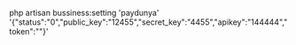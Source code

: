 php artisan bussiness:setting 'paydunya' '{"status":"0","public_key":"12455","secret_key":"4455","apikey":"144444","token":""}'
